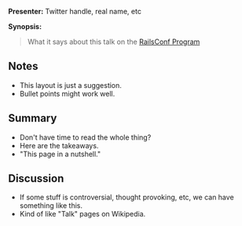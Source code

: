 **Presenter:** Twitter handle, real name, etc

**Synopsis:**

> What it says about this talk on the [RailsConf Program](http://railsconf2012.com/sessions)

## Notes

* This layout is just a suggestion.
* Bullet points might work well.

## Summary

* Don't have time to read the whole thing?
* Here are the takeaways.
* "This page in a nutshell."

## Discussion

* If some stuff is controversial, thought provoking, etc, we can have something like this.
* Kind of like "Talk" pages on Wikipedia.